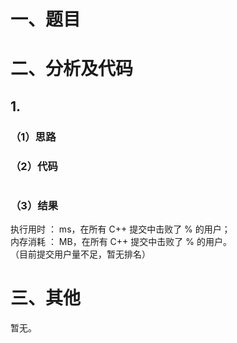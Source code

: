 # 一、题目

# 二、分析及代码    
## 1. 
### （1）思路
  
### （2）代码
```cpp

```
### （3）结果
执行用时 ： ms，在所有 C++ 提交中击败了 % 的用户；    
内存消耗 ： MB，在所有 C++ 提交中击败了 % 的用户。      
（目前提交用户量不足，暂无排名）       
# 三、其他
暂无。  


